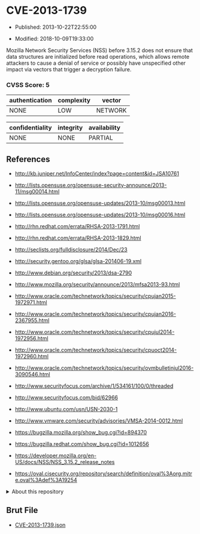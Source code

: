 # CVE-2013-1739

- Published: 2013-10-22T22:55:00

- Modified: 2018-10-09T19:33:00

Mozilla Network Security Services (NSS) before 3.15.2 does not ensure that data structures are initialized before read operations, which allows remote attackers to cause a denial of service or possibly have unspecified other impact via vectors that trigger a decryption failure.

### CVSS Score: **5**

| authentication | complexity | vector |
| --- | --- | --- |
| NONE | LOW | NETWORK |

| confidentiality | integrity | availability |
| --- | --- | --- |
| NONE | NONE | PARTIAL |

## References

* http://kb.juniper.net/InfoCenter/index?page=content&id=JSA10761

* http://lists.opensuse.org/opensuse-security-announce/2013-11/msg00014.html

* http://lists.opensuse.org/opensuse-updates/2013-10/msg00013.html

* http://lists.opensuse.org/opensuse-updates/2013-10/msg00016.html

* http://rhn.redhat.com/errata/RHSA-2013-1791.html

* http://rhn.redhat.com/errata/RHSA-2013-1829.html

* http://seclists.org/fulldisclosure/2014/Dec/23

* http://security.gentoo.org/glsa/glsa-201406-19.xml

* http://www.debian.org/security/2013/dsa-2790

* http://www.mozilla.org/security/announce/2013/mfsa2013-93.html

* http://www.oracle.com/technetwork/topics/security/cpujan2015-1972971.html

* http://www.oracle.com/technetwork/topics/security/cpujan2016-2367955.html

* http://www.oracle.com/technetwork/topics/security/cpujul2014-1972956.html

* http://www.oracle.com/technetwork/topics/security/cpuoct2014-1972960.html

* http://www.oracle.com/technetwork/topics/security/ovmbulletinjul2016-3090546.html

* http://www.securityfocus.com/archive/1/534161/100/0/threaded

* http://www.securityfocus.com/bid/62966

* http://www.ubuntu.com/usn/USN-2030-1

* http://www.vmware.com/security/advisories/VMSA-2014-0012.html

* https://bugzilla.mozilla.org/show_bug.cgi?id=894370

* https://bugzilla.redhat.com/show_bug.cgi?id=1012656

* https://developer.mozilla.org/en-US/docs/NSS/NSS_3.15.2_release_notes

* https://oval.cisecurity.org/repository/search/definition/oval%3Aorg.mitre.oval%3Adef%3A19254

<details>
<summary>About this repository</summary> 

  This repository is part of the project [Live Hack CVE](https://github.com/Live-Hack-CVE). Main website can be found [www.live-hack.org](https://www.live-hack.org) 
  
  Made by [Sn0wAlice](https://github.com/Sn0wAlice) for the people that care about security and need to have a feed of the latest CVEs. Hope you enjoy it, don't forget to star the repo and follow me on [Twitter](https://twitter.com/Sn0wAlice) and [Github](https://github.com/Sn0wAlice). And that is my [personnal website](https://www.alice-snow.me/)

  - [Home Page](https://github.com/Live-Hack-CVE)
  - [Framework](https://github.com/Live-Hack-CVE/cve-framework)
  - [CVE database](https://github.com/Live-Hack-CVE/full_database)
  - [Changelog](https://github.com/Live-Hack-CVE/Changelog)
</details>

## Brut File

* [CVE-2013-1739.json](https://raw.githubusercontent.com/Live-Hack-CVE/full_database/main/cves/2013/CVE-2013-1739.json)

